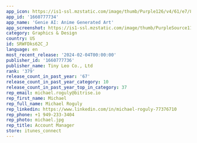 ```yaml
---
app_icon: https://is1-ssl.mzstatic.com/image/thumb/Purple126/v4/61/e7/86/61e786ab-0468-5725-7f86-497f1b4bdb14/AppIcon-1-0-0-1x_U007emarketing-0-7-0-85-220.png/1024x1024bb.png
app_id: '1660777734'
app_name: 'Genie AI: Anime Generated Art'
app_screenshot: https://is1-ssl.mzstatic.com/image/thumb/PurpleSource116/v4/d1/f1/83/d1f183a6-a480-3ee1-6b8d-ef544749ec67/e98811e9-876d-457d-aaf9-b4906a6b1b4f_ipx-7.png/1242x2688bb.png
category: Graphics & Design
country: US
id: SRWFDks62C_J
language: en
most_recent_release: '2024-02-04T00:00:00'
publisher_id: '1660777736'
publisher_name: Tiny Leo Co., Ltd
rank: '379'
release_count_in_past_year: '67'
release_count_in_past_year_category: 10
release_count_in_past_year_top_in_category: 37
rep_email: michael.roguly@bitrise.io
rep_first_name: Michael
rep_full_name: Michael Roguly
rep_linkedin: https://www.linkedin.com/in/michael-roguly-77376710
rep_phone: +1 949-233-3404
rep_photo: michael.jpg
rep_title: Account Manager
store: itunes_connect
---
```

